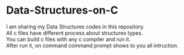 # Data-Structures-on-C
I am sharing my Data Structures codes in this repository.<br/>
All c files have different process about structures types.<br/>
You can build c files with any c compiler and run it.<br/>
After run it, on command command prompt shows to you all intruction.<br/>
